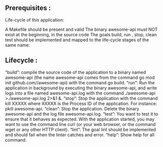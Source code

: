 ## Prerequisites :
Life-cycle of this application:

A Makefile should be present and valid
The binary awesome-api must NOT exist at the beginning, in the source code
The goals build, run , stop, clean test should be implemented and mapped to the life-cycle stages of the same name:
## Lifecycle :
“build”: compile the source code of the application to a binary named awesome-api (the name awesome-api comes from the command go mod init github.com/<your github handle>/awesome-api) with the command go build.
“run”: Run the application in background by executing the binary awesome-api, and write logs into a file named awesome-api.log with the command ./awesome-api >./awesome-api.log 2>&1 &.
“stop”: Stop the application with the command kill XXXXX where XXXXX is the Process ID of the application. For instance: pkill awesome-api.
“clean”: Stop the application. Delete the binary awesome-api and the log file awesome-api.log.
“test”: You want to test it to ensure that it behaves as expected. With the application started, you may want to use the command line curl (or your web browser, or the command wget or any other HTTP client).
“lint”: The goal lint should be implemented and should fail when the linter catches and error.
“help”: Show help for all command.
